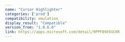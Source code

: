 ```yaml
---
name: "Cursor Highlighter"
categories: ['prod']
compatibility: emulation
display_result: "Compatible"
version_from: "1.0.6.0"
link: https://apps.microsoft.com/detail/9PPF89X91CKR
---
```

